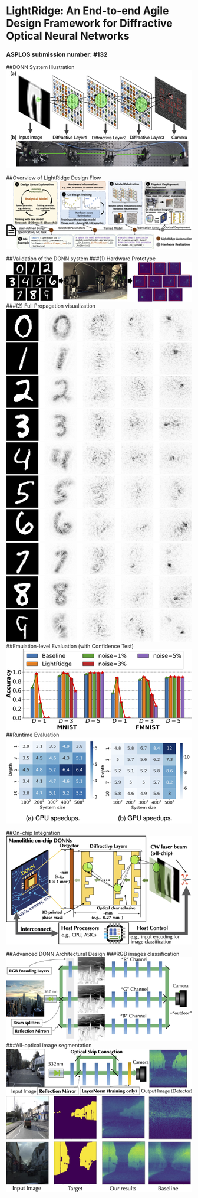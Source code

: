 # LightRidge: An End-to-end Agile Design Framework for Diffractive Optical Neural Networks

### ASPLOS submission number: #132
##DONN System Illustration
![](figs/DONNsystem.png)

##Overview of LightRidge Design Flow
![](figs/Overview-crop.png)

##Validation of the DONN system
###(1) Hardware Prototype
![](figs/eval_exp.png)
###(2) Full Propagation visualization
![](figs/0.png)
![](figs/1.png)
![](figs/2.png)
![](figs/3.png)
![](figs/4.png)
![](figs/5.png)
![](figs/6.png)
![](figs/7.png)
![](figs/8.png)
![](figs/9.png)
##Emulation-level Evaluation (with Confidence Test)
![](figs/result_acc_conf-4.png)
##Runtime Evaluation
![](figs/speedups.png)

##On-chip Integration
![](figs/on_chip_integration-crop.png)

##Advanced DONN Architectural Design
###RGB images classification
![](figs/RGB_arch.png)
###All-optical image segmentation
![](figs/segmentation_1.png)
![](figs/segmentation_2.png)